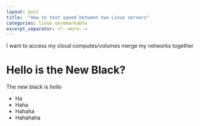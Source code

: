 ```yaml
---
layout: post
title:  "How to test speed between two Linux servers"
categories: linux unremarkable
excerpt_separator: <!--more-->
---
```


I want to access my cloud computes/volumes merge my networks together

<!--more-->

# Hello is the New Black?

The new black is *hello*

- Ha
- Haha
- Hahaha
- Hahahaha